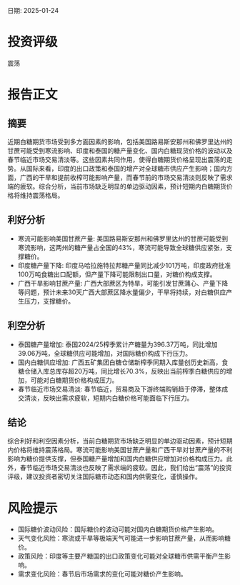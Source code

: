 
日期: 2025-01-24

# 投资评级

震荡

# 报告正文

## 摘要

近期白糖期货市场受到多方面因素的影响，包括美国路易斯安那州和佛罗里达州的甘蔗可能受到寒流影响、印度和泰国的糖产量变化、国内白糖现货价格的波动以及春节临近市场交易清淡等。这些因素共同作用，使得白糖期货价格呈现出震荡的走势。从国际来看，印度的出口政策和泰国的增产对全球糖市供应产生影响；国内方面，广西的干旱和提前收榨可能影响产量，而春节前的市场交易清淡则反映了需求端的疲软。综合分析，当前市场缺乏明显的单边驱动因素，预计短期内白糖期货价格将维持震荡格局。

## 利好分析

* 寒流可能影响美国甘蔗产量: 美国路易斯安那州和佛罗里达州的甘蔗可能受到寒流影响，这两州的糖产量占全国的43%，寒流可能导致全球糖供应紧张，支撑糖价。
* 印度糖产量下降: 印度马哈拉施特拉邦糖产量同比减少101万吨，印度政府批准100万吨食糖出口配额，但产量下降可能限制出口量，对糖价构成支撑。
* 广西干旱影响甘蔗产量: 广西大部蔗区为特旱，可能引发甘蔗蒲心、产量下降等问题，预计未来30天广西大部蔗区降水量偏少，干旱将持续，对白糖供应产生压力，支撑糖价。

## 利空分析

* 泰国糖产量增加: 泰国2024/25榨季累计产糖量为396.37万吨，同比增加39.06万吨，全球糖供应可能增加，对国际糖价构成下行压力。
* 国内白糖供应增加: 广西五矿集团白糖仓储新榨季同期入库量创历史新高，食糖仓储入库总库存超20万吨，同比增长70.3%，反映出当前榨季白糖供应的增加，可能对白糖期货价格构成压力。
* 春节临近市场交易清淡: 春节临近，贸易商及下游终端购销趋于停滞，整体成交清淡，反映出需求疲软，短期内白糖价格可能面临下行压力。

## 结论

综合利好和利空因素分析，当前白糖期货市场缺乏明显的单边驱动因素，预计短期内价格将维持震荡格局。寒流可能影响美国甘蔗产量和广西干旱对甘蔗产量的不利影响为糖价提供支撑，但泰国糖产量增加和国内白糖供应增加对价格构成压力。此外，春节临近市场交易清淡也反映了需求端的疲软。因此，我们给出“震荡”的投资评级，建议投资者密切关注国际糖市动态和国内供需变化，谨慎操作。

# 风险提示

* 国际糖价波动风险：国际糖价的波动可能对国内白糖期货价格产生影响。
* 天气变化风险：寒流或干旱等极端天气可能进一步影响甘蔗产量，从而影响糖价。
* 政策风险：印度等主要产糖国的出口政策变化可能对全球糖市供需平衡产生影响。
* 需求变化风险：春节后市场需求的变化可能对糖价产生影响。
